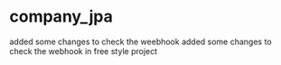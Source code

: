 # company_jpa
added some changes to check the weebhook
added some changes to check the webhook in free style project
